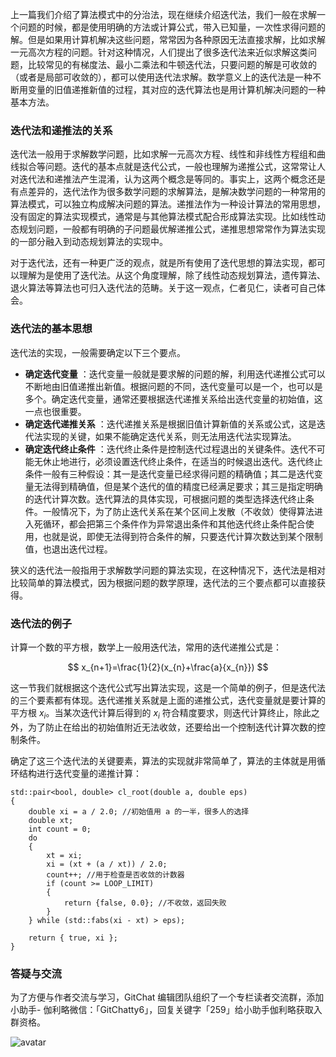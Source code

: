 上一篇我们介绍了算法模式中的分治法，现在继续介绍迭代法，我们一般在求解一个问题的时候，都是使用明确的方法或计算公式，带入已知量，一次性求得问题的解。但是如果用计算机解决这些问题，常常因为各种原因无法直接求解，比如求解一元高次方程的问题。针对这种情况，人们提出了很多迭代法来近似求解这类问题，比较常见的有梯度法、最小二乘法和牛顿迭代法，只要问题的解是可收敛的（或者是局部可收敛的），都可以使用迭代法求解。数学意义上的迭代法是一种不断用变量的旧值递推新值的过程，其对应的迭代算法也是用计算机解决问题的一种基本方法。

### 迭代法和递推法的关系

迭代法一般用于求解数学问题，比如求解一元高次方程、线性和非线性方程组和曲线拟合等问题。迭代的基本点就是迭代公式，一般也理解为递推公式，这常常让人对迭代法和递推法产生混淆，认为这两个概念是等同的。事实上，这两个概念还是有点差异的，迭代法作为很多数学问题的求解算法，是解决数学问题的一种常用的算法模式，可以独立构成解决问题的算法。递推法作为一种设计算法的常用思想，没有固定的算法实现模式，通常是与其他算法模式配合形成算法实现。比如线性动态规划问题，一般都有明确的子问题最优解递推公式，递推思想常常作为算法实现的一部分融入到动态规划算法的实现中。

对于迭代法，还有一种更广泛的观点，就是所有使用了迭代思想的算法实现，都可以理解为是使用了迭代法。从这个角度理解，除了线性动态规划算法，遗传算法、退火算法等算法也可归入迭代法的范畴。关于这一观点，仁者见仁，读者可自己体会。

### 迭代法的基本思想

迭代法的实现，一般需要确定以下三个要点。

  * **确定迭代变量** ：迭代变量一般就是要求解的问题的解，利用迭代递推公式可以不断地由旧值递推出新值。根据问题的不同，迭代变量可以是一个，也可以是多个。确定迭代变量，通常还要根据迭代递推关系给出迭代变量的初始值，这一点也很重要。
  * **确定迭代递推关系** ：迭代递推关系是根据旧值计算新值的关系或公式，这是迭代法实现的关键，如果不能确定迭代关系，则无法用迭代法实现算法。
  * **确定迭代终止条件** ：迭代终止条件是控制迭代过程退出的关键条件。迭代不可能无休止地进行，必须设置迭代终止条件，在适当的时候退出迭代。迭代终止条件一般有三种假设：其一是迭代变量已经求得问题的精确值；其二是迭代变量无法得到精确值，但是某个迭代的值的精度已经满足要求；其三是指定明确的迭代计算次数。迭代算法的具体实现，可根据问题的类型选择迭代终止条件。一般情况下，为了防止迭代关系在某个区间上发散（不收敛）使得算法进入死循环，都会把第三个条件作为异常退出条件和其他迭代终止条件配合使用，也就是说，即使无法得到符合条件的解，只要迭代计算次数达到某个限制值，也退出迭代过程。

狭义的迭代法一般指用于求解数学问题的算法实现，在这种情况下，迭代法是相对比较简单的算法模式，因为根据问题的数学原理，迭代法的三个要点都可以直接获得。

### 迭代法的例子

计算一个数的平方根，数学上一般用迭代法，常用的迭代递推公式是：

$$ x_{n+1}=\frac{1}{2}(x_{n}+\frac{a}{x_{n}}) $$

这一节我们就根据这个迭代公式写出算法实现，这是一个简单的例子，但是迭代法的三个要素都有体现。迭代递推关系就是上面的递推公式，迭代变量就是要计算的平方根 $x
_{i}$。当某次迭代计算后得到的 $x_ {i}$
符合精度要求，则迭代计算终止，除此之外，为了防止在给出的初始值附近无法收敛，还要给出一个控制迭代计算次数的控制条件。

确定了这三个迭代法的关键要素，算法的实现就非常简单了，算法的主体就是用循环结构进行迭代变量的递推计算：

    
    
    std::pair<bool, double> cl_root(double a, double eps)
    {
        double xi = a / 2.0; //初始值用 a 的一半，很多人的选择
        double xt;
        int count = 0;
        do
        {
            xt = xi;
            xi = (xt + (a / xt)) / 2.0;
            count++; //用于检查是否收敛的计数器
            if (count >= LOOP_LIMIT)
            {
                return {false, 0.0}; //不收敛，返回失败 
            }
        } while (std::fabs(xi - xt) > eps);
    
        return { true, xi };
    }
    

### 答疑与交流

为了方便与作者交流与学习，GitChat 编辑团队组织了一个专栏读者交流群，添加小助手-
伽利略微信：「GitChatty6」，回复关键字「259」给小助手伽利略获取入群资格。

![avatar](https://images.gitbook.cn/FsONnMw_1O_6pkv-U-ji0U1injRm)

